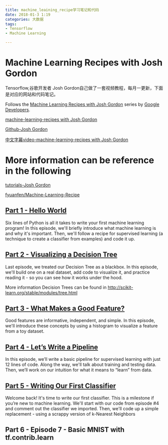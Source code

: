 ```yaml
---
title: machine_leaining_recipe学习笔记和代码
date: 2018-01-3 1:19
categories: 大数据
tags:
- Tensorflow
- Machine Learning

---
```


# Machine Learning Recipes with Josh Gordon

Tensorflow,谷歌开发者 Josh Gordon自己做了一套视频教程，每月一更新，下面是对应的网站和代码笔记。

Follows the [Machine Learning Recipes with Josh Gordon](https://www.youtube.com/playlist?list=PLOU2XLYxmsIIuiBfYad6rFYQU_jL2ryal) series by [Google Developers](https://www.youtube.com/user/GoogleDevelopers).

[machine-learning-recipes with Josh Gordon](https://www.youtube.com/playlist?list=PLOU2XLYxmsIIuiBfYad6rFYQU_jL2ryal)

[Github-Josh Gordon](https://github.com/random-forests)

[中文字幕video-machine-learning-recipes with Josh Gordon](http://www.mooc.ai/course/96/learn?lessonid=634#lesson/634)

# More information can be reference in the following 

[tutorials-Josh Gordon](https://github.com/random-forests/tutorials)

[fyuanfen/Machine-Learning-Recipe](https://github.com/fyuanfen/Machine-Learning-Recipe)


## [Part 1 - Hello World](https://youtu.be/cKxRvEZd3Mw)

Six lines of Python is all it takes to write your first machine learning program! In this episode, we'll briefly introduce what machine learning is and why it's important. Then, we'll follow a recipe for supervised learning (a technique to create a classifier from examples) and code it up.


## [Part 2 - Visualizing a Decision Tree](https://youtu.be/tNa99PG8hR8)
Last episode, we treated our Decision Tree as a blackbox. In this episode, we'll build one on a real dataset, add code to visualize it, and practice reading it - so you can see how it works under the hood.

More information Decision Trees can be found in http://scikit-learn.org/stable/modules/tree.html


## [Part 3 - What Makes a Good Feature?](https://youtu.be/N9fDIAflCMY)
Good features are informative, independent, and simple. In this episode, we'll introduce these concepts by using a histogram to visualize a feature from a toy dataset.


## [Part 4 - Let’s Write a Pipeline](https://youtu.be/84gqSbLcBFE)
In this episode, we’ll write a basic pipeline for supervised learning with just 12 lines of code. Along the way, we'll talk about training and testing data. Then, we’ll work on our intuition for what it means to “learn” from data.


## [Part 5 - Writing Our First Classifier](https://youtu.be/AoeEHqVSNOw)
Welcome back! It's time to write our first classifier. This is a milestone if you’re new to machine learning. We'll start with our code from episode #4 and comment out the classifier we imported. Then, we'll code up a simple replacement - using a scrappy version of k-Nearest Neighbors
## Part 6 - Episode 7 - Basic MNIST with tf.contrib.learn
